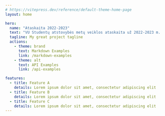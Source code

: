 ```yaml
---
# https://vitepress.dev/reference/default-theme-home-page
layout: home

hero:
  name: "Ataskaita 2022-2023"
  text: "VU Studentų atstovybės metų veiklos ataskaita už 2022-2023 m. kadenciją."
  tagline: My great project tagline
  actions:
    - theme: brand
      text: Markdown Examples
      link: /markdown-examples
    - theme: alt
      text: API Examples
      link: /api-examples

features:
  - title: Feature A
    details: Lorem ipsum dolor sit amet, consectetur adipiscing elit
  - title: Feature B
    details: Lorem ipsum dolor sit amet, consectetur adipiscing elit
  - title: Feature C
    details: Lorem ipsum dolor sit amet, consectetur adipiscing elit
---
```


